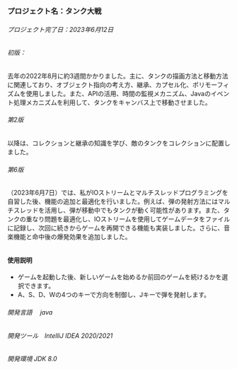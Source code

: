 ### プロジェクト名：タンク大戦



###### プロジェクト完了日：2023年6月12日



###### 初版：

 去年の2022年8月に約3週間かかりました。主に、タンクの描画方法と移動方法に関連しており、オブジェクト指向の考え方、継承、カプセル化、ポリモーフィズムを使用しました。また、APIの活用、時間の監視メカニズム、Javaのイベント処理メカニズムを利用して、タンクをキャンバス上で移動させました。

###### 第2版

 以降は、コレクションと継承の知識を学び、敵のタンクをコレクションに配置しました。

###### 第6版

（2023年6月7日）では、私がIOストリームとマルチスレッドプログラミングを自習した後、機能の追加と最適化を行いました。例えば、弾の発射方法にはマルチスレッドを活用し、弾が移動中でもタンクが動く可能性があります。また、タンクの重なり問題を最適化し、IOストリームを使用してゲームデータをファイルに記録し、次回に続きからゲームを再開できる機能も実装しました。さらに、音楽機能と命中後の爆発効果を追加しました。

###### 
#### 使用説明
-  ゲームを起動した後、新しいゲームを始めるか前回のゲームを続けるかを選択できます。
-  A、S、D、Wの4つのキーで方向を制御し、Jキーで弾を発射します。

###### 開発言語　    java

###### 開発ツール　IntelliJ IDEA 2020/2021

###### 開発環境        JDK  8.0
